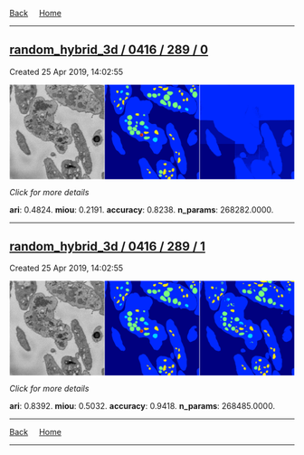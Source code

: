 
[Back](..)&nbsp;&nbsp;&nbsp;&nbsp;&nbsp;[Home](https://leapmanlab.github.io/snapshots)

---

<div class="summary"><a href="0"><h2>random_hybrid_3d / 0416 / 289 / 0</h2></a><p>Created 25 Apr 2019, 14:02:55
</p><a href="0"><img src="0/media/summary.png" align="center"></a><p>
<i>Click for more details</i>
</p></div>

**ari**: 0.4824. **miou**: 0.2191. **accuracy**: 0.8238. **n_params**: 268282.0000. 

---

<div class="summary"><a href="1"><h2>random_hybrid_3d / 0416 / 289 / 1</h2></a><p>Created 25 Apr 2019, 14:02:55
</p><a href="1"><img src="1/media/summary.png" align="center"></a><p>
<i>Click for more details</i>
</p></div>

**ari**: 0.8392. **miou**: 0.5032. **accuracy**: 0.9418. **n_params**: 268485.0000. 

---

[Back](..)&nbsp;&nbsp;&nbsp;&nbsp;&nbsp;[Home](https://leapmanlab.github.io/snapshots)

---